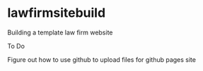 # lawfirmsitebuild
Building a template law firm website 

To Do 

Figure out how to use github to upload files for github pages site 

